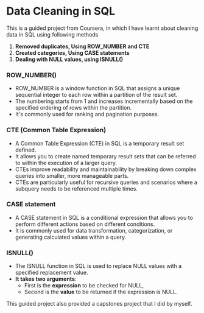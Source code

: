 # Data Cleaning in SQL
This is a guided project from Coursera, in which I have learnt about cleaning data in SQL using following methods
1. **Removed duplicates, Using ROW_NUMBER and CTE**
2. **Created categories, Using CASE statements**
3. **Dealing with NULL values, using ISNULL()**
### ROW_NUMBER()
- ROW_NUMBER is a window function in SQL that assigns a unique sequential integer to each row within a partition of the result set.
- The numbering starts from 1 and increases incrementally based on the specified ordering of rows within the partition.
- It's commonly used for ranking and pagination purposes.
### CTE (Common Table Expression)
- A Common Table Expression (CTE) in SQL is a temporary result set defined.
- It allows you to create named temporary result sets that can be referred to within the execution of a larger query.
- CTEs improve readability and maintainability by breaking down complex queries into smaller, more manageable parts.
- CTEs are particularly useful for recursive queries and scenarios where a subquery needs to be referenced multiple times.
### CASE statement
- A CASE statement in SQL is a conditional expression that allows you to perform different actions based on different conditions.
- It is commonly used for data transformation, categorization, or generating calculated values within a query.
### ISNULL()
- The ISNULL function in SQL is used to replace NULL values with a specified replacement value.
- **It takes two arguments**:
  - First is the **expression** to be checked for NULL,
  - Second is the **value** to be returned if the expression is NULL.

This guided project also provided a capstones project that I did by myself. 
